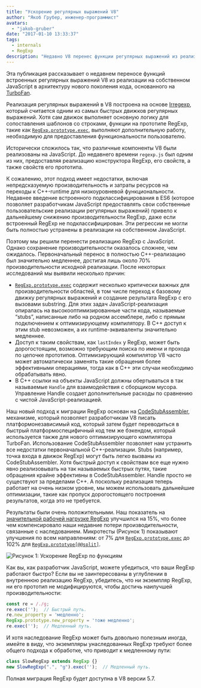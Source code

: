 ```yaml
---
title: "Ускорение регулярных выражений V8"
author: "Якоб Грубер, инженер-программист"
avatars: 
  - "jakob-gruber"
date: "2017-01-10 13:33:37"
tags: 
  - internals
  - RegExp
description: "Недавно V8 перенес функции регулярных выражений из реализации на собственном JavaScript в архитектуру нового поколения кода, основанного на TurboFan."
---
```

Эта публикация рассказывает о недавнем переносе функций встроенных регулярных выражений V8 из реализации на собственном JavaScript в архитектуру нового поколения кода, основанного на [TurboFan](/blog/v8-release-56).

<!--truncate-->
Реализация регулярных выражений в V8 построена на основе [Irregexp](https://blog.chromium.org/2009/02/irregexp-google-chromes-new-regexp.html), который считается одним из самых быстрых движков регулярных выражений. Хотя сам движок выполняет основную логику для сопоставления шаблонов со строками, функции на прототипе RegExp, такие как [`RegExp.prototype.exec`](https://developer.mozilla.org/en-US/docs/Web/JavaScript/Reference/Global_Objects/RegExp/exec), выполняют дополнительную работу, необходимую для предоставления функциональности пользователю.

Исторически сложилось так, что различные компоненты V8 были реализованы на JavaScript. До недавнего времени `regexp.js` был одним из них, предоставляя реализацию конструктора RegExp, его свойств, а также свойств его прототипа.

К сожалению, этот подход имеет недостатки, включая непредсказуемую производительность и затраты ресурсов на переходы к C++-runtime для низкоуровневой функциональности. Недавнее введение встроенного подклассифицирования в ES6 (которое позволяет разработчикам JavaScript предоставлять свои собственные пользовательские реализации регулярных выражений) привело к дальнейшему снижению производительности RegExp, даже если встроенный RegExp не подклассифицирован. Эти регрессии не могли быть полностью устранены в реализации на собственном JavaScript.

Поэтому мы решили перенести реализацию RegExp с JavaScript. Однако сохранение производительности оказалось сложнее, чем ожидалось. Первоначальный перенос в полностью C++-реализацию был значительно медленнее, достигая лишь около 70% производительности исходной реализации. После некоторых исследований мы выявили несколько причин:

- [`RegExp.prototype.exec`](https://developer.mozilla.org/en-US/docs/Web/JavaScript/Reference/Global_Objects/RegExp/exec) содержит несколько критически важных для производительности областей, в том числе переход к базовому движку регулярных выражений и создание результата RegExp с его вызовами substring. Для этих задач JavaScript-реализация опиралась на высокооптимизированные части кода, называемые “stubs”, написанные либо на родном ассемблере, либо с прямым подключением к оптимизирующему компилятору. В C++ доступ к этим stub невозможен, а их runtime-эквиваленты значительно медленнее.
- Доступ к таким свойствам, как `lastIndex` у RegExp, может быть дорогостоящим, возможно требующим поиска по имени и прохода по цепочке прототипов. Оптимизирующий компилятор V8 часто может автоматически заменять такие обращения более эффективными операциями, тогда как в C++ эти случаи необходимо обрабатывать явно.
- В C++ ссылки на объекты JavaScript должны обертываться в так называемые `Handle` для взаимодействия с сборщиком мусора. Управление Handle создает дополнительные расходы по сравнению с чистой JavaScript-реализацией.

Наш новый подход к миграции RegExp основан на [CodeStubAssembler](/blog/csa), механизме, который позволяет разработчикам V8 писать платформонезависимый код, который затем будет переводиться в быстрый платформоспецифичный код тем же бэкендом, который используется также для нового оптимизирующего компилятора TurboFan. Использование CodeStubAssembler позволяет нам устранить все недостатки первоначальной C++-реализации. Stubs (например, точка входа в движок RegExp) могут быть легко вызваны из CodeStubAssembler. Хотя быстрый доступ к свойствам все еще нужно явно реализовывать на так называемых быстрых путях, такие обращения крайне эффективны в CodeStubAssembler. Handle просто не существуют за пределами C++. А поскольку реализация теперь работает на очень низком уровне, мы можем использовать дальнейшие оптимизации, такие как пропуск дорогостоящего построения результатов, когда это не требуется.

Результаты были очень положительными. Наш показатель на [значительной рабочей нагрузке RegExp](https://github.com/chromium/octane/blob/master/regexp.js) улучшился на 15%, что более чем компенсировало наши недавние потери производительности, связанные с наследованием. Микротесты (Рисунок 1) показывают улучшения по всем направлениям: от 7% для [`RegExp.prototype.exec`](https://developer.mozilla.org/en-US/docs/Web/JavaScript/Reference/Global_Objects/RegExp/exec) до 102% для [`RegExp.prototype[@@split]`](https://developer.mozilla.org/en-US/docs/Web/JavaScript/Reference/Global_Objects/RegExp/@@split).

![Рисунок 1: Ускорение RegExp по функциям](/_img/speeding-up-regular-expressions/perf.png)

Как вы, как разработчик JavaScript, можете убедиться, что ваши RegExp работают быстро? Если вы не заинтересованы в углублении в внутреннюю реализацию RegExp, убедитесь, что ни экземпляр RegExp, ни его прототип не модифицируются, чтобы достичь наилучшей производительности:

```js
const re = /./g;
re.exec('');  // Быстрый путь.
re.new_property = 'медленно';
RegExp.prototype.new_property = 'тоже медленно';
re.exec('');  // Медленный путь.
```

И хотя наследование RegExp может быть довольно полезным иногда, имейте в виду, что экземпляры унаследованных RegExp требуют более общего подхода к обработке, что приводит к медленному пути:

```js
class SlowRegExp extends RegExp {}
new SlowRegExp(".", "g").exec('');  // Медленный путь.
```

Полная миграция RegExp будет доступна в V8 версии 5.7.
